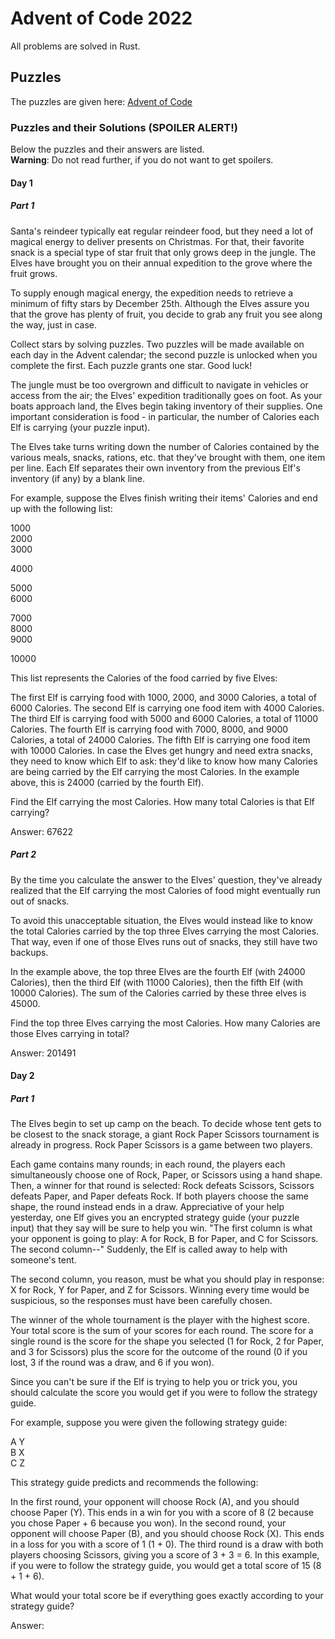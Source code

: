 # Advent of Code 2022

All problems are solved in Rust.

## Puzzles

The puzzles are given here: [Advent of Code](https://adventofcode.com/)

### Puzzles and their Solutions (SPOILER ALERT!)

Below the puzzles and their answers are listed.   
**Warning**: Do not read further,
if you do not want to get spoilers.

#### Day 1

##### Part 1

Santa's reindeer typically eat regular reindeer food, but they need a lot of magical energy to deliver presents on Christmas. For that, their favorite snack is a special type of star fruit that only grows deep in the jungle. The Elves have brought you on their annual expedition to the grove where the fruit grows.

To supply enough magical energy, the expedition needs to retrieve a minimum of fifty stars by December 25th. Although the Elves assure you that the grove has plenty of fruit, you decide to grab any fruit you see along the way, just in case.

Collect stars by solving puzzles. Two puzzles will be made available on each day in the Advent calendar; the second puzzle is unlocked when you complete the first. Each puzzle grants one star. Good luck!

The jungle must be too overgrown and difficult to navigate in vehicles or access from the air; the Elves' expedition traditionally goes on foot. As your boats approach land, the Elves begin taking inventory of their supplies. One important consideration is food - in particular, the number of Calories each Elf is carrying (your puzzle input).

The Elves take turns writing down the number of Calories contained by the various meals, snacks, rations, etc. that they've brought with them, one item per line. Each Elf separates their own inventory from the previous Elf's inventory (if any) by a blank line.

For example, suppose the Elves finish writing their items' Calories and end up with the following list:

1000  
2000  
3000    

4000  

5000  
6000  

7000  
8000  
9000  

10000  

This list represents the Calories of the food carried by five Elves:

The first Elf is carrying food with 1000, 2000, and 3000 Calories, a total of 6000 Calories.
The second Elf is carrying one food item with 4000 Calories.
The third Elf is carrying food with 5000 and 6000 Calories, a total of 11000 Calories.
The fourth Elf is carrying food with 7000, 8000, and 9000 Calories, a total of 24000 Calories.
The fifth Elf is carrying one food item with 10000 Calories.
In case the Elves get hungry and need extra snacks, they need to know which Elf to ask: they'd like to know how many Calories are being carried by the Elf carrying the most Calories. In the example above, this is 24000 (carried by the fourth Elf).

Find the Elf carrying the most Calories. How many total Calories is that Elf carrying?

Answer: 67622

##### Part 2

By the time you calculate the answer to the Elves' question,
they've already realized that the Elf carrying the most Calories of 
food might eventually run out of snacks.

To avoid this unacceptable situation, the Elves would 
instead like to know the total Calories carried by the top 
three Elves carrying the most Calories. That way, even if 
one of those Elves runs out of snacks, they still have two backups.

In the example above, the top three Elves are the fourth Elf
(with 24000 Calories), then the third Elf (with 11000 Calories), 
then the fifth Elf (with 10000 Calories). The sum of the Calories 
carried by these three elves is 45000.

Find the top three Elves carrying the most Calories. How many 
Calories are those Elves carrying in total?

Answer: 201491


#### Day 2

##### Part 1

The Elves begin to set up camp on the beach. 
To decide whose tent gets to be closest to the snack storage, a giant Rock Paper Scissors tournament is already in progress.
Rock Paper Scissors is a game between two players. 

Each game contains many rounds; in each round, the 
players each simultaneously choose one of Rock, Paper, 
or Scissors using a hand shape. Then, a winner for that 
round is selected: Rock defeats Scissors, Scissors defeats 
Paper, and Paper defeats Rock. If both players choose the same shape, 
the round instead ends in a draw.
Appreciative of your help yesterday, one Elf gives you 
an encrypted strategy guide (your puzzle input) that they 
say will be sure to help you win. "The first column is what 
your opponent is going to play: A for Rock, B for Paper, and C for Scissors. 
The second column--" Suddenly, the Elf is called away to help with someone's tent.

The second column, you reason, must be what you should play in response: 
X for Rock, Y for Paper, and Z for Scissors. Winning every time would be 
suspicious, so the responses must have been carefully chosen.

The winner of the whole tournament is the player with the highest score. 
Your total score is the sum of your scores for each round. The score for a 
single round is the score for the shape you selected (1 for Rock, 2 for Paper, 
and 3 for Scissors) plus the score for the outcome of the round (0 if you lost, 
3 if the round was a draw, and 6 if you won).

Since you can't be sure if the Elf is trying to help you or trick you, 
you should calculate the score you would get if you were to follow the strategy guide.

For example, suppose you were given the following strategy guide:

A Y  
B X  
C Z  

This strategy guide predicts and recommends the following:

In the first round, your opponent will choose Rock (A), and you 
should choose Paper (Y). This ends in a win for you with a score of 
8 (2 because you chose Paper + 6 because you won).
In the second round, your opponent will choose Paper (B), and you should 
choose Rock (X). This ends in a loss for you with a score of 1 (1 + 0).
The third round is a draw with both players choosing Scissors, giving you a 
score of 3 + 3 = 6.
In this example, if you were to follow the strategy guide, you would get a total 
score of 15 (8 + 1 + 6).

What would your total score be if everything goes exactly according to your strategy guide?

Answer: